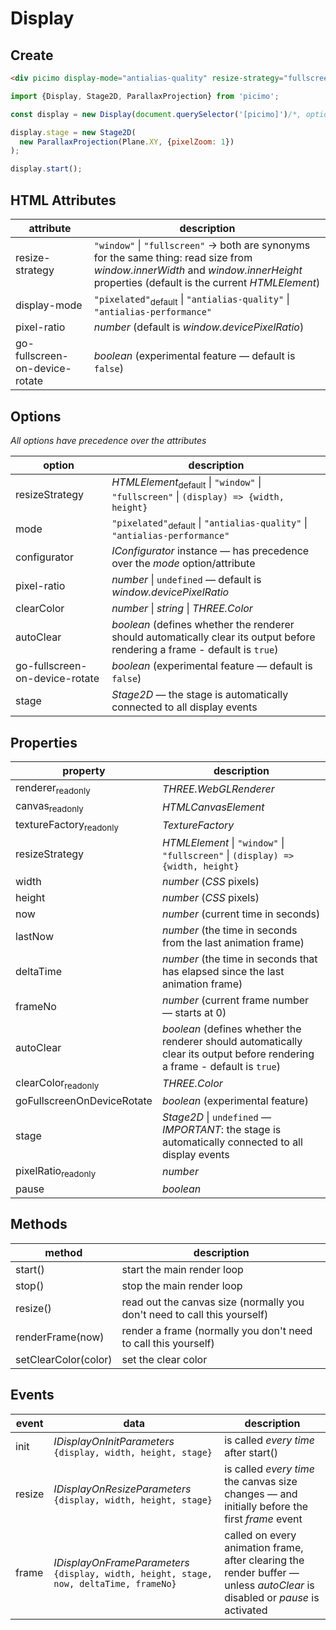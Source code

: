 # Display

## Create

```html
<div picimo display-mode="antialias-quality" resize-strategy="fullscreen"></div>
```

```js
import {Display, Stage2D, ParallaxProjection} from 'picimo';

const display = new Display(document.querySelector('[picimo]')/*, options */)

display.stage = new Stage2D(
  new ParallaxProjection(Plane.XY, {pixelZoom: 1})
);

display.start();
```

## HTML Attributes

| attribute | description |
|-|-|
| resize-strategy | `"window"` \| `"fullscreen"` &rarr; both are synonyms for the same thing: read size from _window.innerWidth_ and _window.innerHeight_ properties (default is the current _HTMLElement_) |
| display-mode | `"pixelated"`<sub>default</sub> \| `"antialias-quality"` \| `"antialias-performance"` |
| pixel-ratio | _number_ (default is _window.devicePixelRatio_) |
| go-fullscreen-on-device-rotate | _boolean_ (experimental feature &mdash; default is `false`) |


## Options

_All options have precedence over the attributes_

| option | description |
|-|-|
| resizeStrategy | _HTMLElement_<sub>default</sub> \| `"window"` \| `"fullscreen"` \| `(display) => {width, height}` |
| mode | `"pixelated"`<sub>default</sub> \| `"antialias-quality"` \| `"antialias-performance"` |
| configurator | _IConfigurator_ instance &mdash; has precedence over the _mode_ option/attribute |
| pixel-ratio | _number_ \| `undefined` &mdash; default is _window.devicePixelRatio_ |
| clearColor |  _number_ \| _string_ \| _THREE.Color_ |
| autoClear | _boolean_ (defines whether the renderer should automatically clear its output before rendering a frame - default is `true`) |
| go-fullscreen-on-device-rotate | _boolean_ (experimental feature &mdash; default is `false`) |
| stage | _Stage2D_ &mdash; the stage is automatically connected to all display events |

## Properties

| property | description |
|-|-|
| renderer<sub>readonly</sub> | _THREE.WebGLRenderer_ |
| canvas<sub>readonly</sub> | _HTMLCanvasElement_ |
| textureFactory<sub>readonly</sub> | _TextureFactory_ |
| resizeStrategy | _HTMLElement_ \| `"window"` \| `"fullscreen"` \| `(display) => {width, height}` |
| width | _number_ (_CSS_ pixels) |
| height | _number_ (_CSS_ pixels) |
| now | _number_ (current time in seconds) |
| lastNow | _number_ (the time in seconds from the last animation frame) |
| deltaTime | _number_ (the time in seconds that has elapsed since the last animation frame) |
| frameNo | _number_ (current frame number &mdash; starts at 0) |
| autoClear | _boolean_ (defines whether the renderer should automatically clear its output before rendering a frame - default is `true`) |
| clearColor<sub>readonly</sub> | _THREE.Color_ |
| goFullscreenOnDeviceRotate  | _boolean_ (experimental feature) |
| stage | _Stage2D_ \| `undefined` &mdash; _IMPORTANT_: the stage is automatically connected to all display events |
| pixelRatio<sub>readonly</sub> | _number_ |
| pause | _boolean_ |

## Methods

| method | description |
|-|-|
| start() | start the main render loop |
| stop() | stop the main render loop |
| resize() | read out the canvas size (normally you don't need to call this yourself) |
| renderFrame(now) | render a frame (normally you don't need to call this yourself) |
| setClearColor(color) | set the clear color |

## Events

| event | data | description |
|-|-|-|
| init | _IDisplayOnInitParameters_ `{display, width, height, stage}` | is called _every time_ after start() |
| resize | _IDisplayOnResizeParameters_ `{display, width, height, stage}` | is called _every time_ the canvas size changes &mdash; and initially before the first _frame_ event |
| frame | _IDisplayOnFrameParameters_ `{display, width, height, stage, now, deltaTime, frameNo}` | called on every animation frame, after clearing the render buffer &mdash; unless _autoClear_ is disabled or _pause_ is activated |
